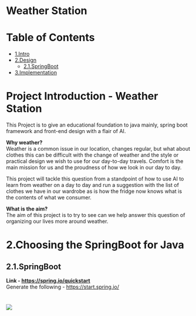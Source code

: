 ﻿# Weather Station

<h1 id="contents">Table of Contents</h1>

- [1.Intro](#1.intro)
- [2.Design](#2.Design)
  - [2.1.SpringBoot](#2.1.SpringBoot)
- [3.Implementation](#3.Implementation)


<h1 id="1.intro">Project Introduction - Weather Station </h1>

This Project is to give an educational foundation to java mainly, spring boot framework and front-end design with a flair of AI. 

<b>Why weather?</b><br>
Weather is a common issue in our location, changes regular, but what about clothes this can be difficult with the change of weather and the style or practical design we wish to use for our day-to-day travels. Comfort is the main mission for us and the proudness of how we look in our day to day.  

This project will tackle this question from a standpoint of how to use AI to learn from weather on a day to day and run a suggestion with the list of clothes we have in our wardrobe as is how the fridge now knows what is the contents of what we consumer.  

<b>What is the aim?</b><br>
The aim of this project is to try to see can we help answer this question of organizing our lives more around weather.  


<h1 id="2.Design">2.Choosing the SpringBoot for Java</h1>
<h2 id="2.1.SpringBoot">2.1.SpringBoot</h2>

<b>Link - https://spring.io/quickstart</b><br>
Generate the following - https://start.spring.io/

<h1 id="3.Implementation"></h1>

<img src="chapter2_spring.png">
